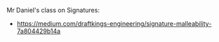 Mr Daniel's class on Signatures:

- https://medium.com/draftkings-engineering/signature-malleability-7a804429b14a